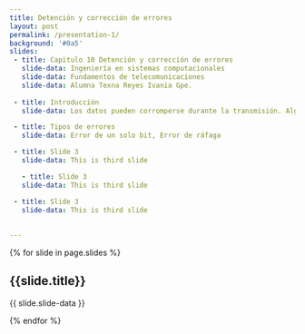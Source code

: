 ```yaml
---
title: Detención y corrección de errores
layout: post
permalink: /presentation-1/
background: '#0a5'
slides:
 - title: Capitulo 10 Detención y corrección de errores
   slide-data: Ingeniería en sistemas computacionales
   slide-data: Fundamentos de telecomunicaciones
   slide-data: Alumna Texna Reyes Ivania Gpe.
     
 - title: Introducción
   slide-data: Los datos pueden corromperse durante la transmisión. Algunas aplicaciones requieren que se detecten y corrijan los errores.

 - title: Tipos de errores
   slide-data: Error de un solo bit, Error de ráfaga

 - title: Slide 3
   slide-data: This is third slide

   - title: Slide 3
   slide-data: This is third slide

 - title: Slide 3
   slide-data: This is third slide
  
  
---
```


{% for slide in page.slides %}
                    
<section data-background="{% if slide.background %}{{slide.background}}{% else %}{{page.background}}{% endif %}"><h1>{{slide.title}}</h1>{{ slide.slide-data }}</section>
                    
{% endfor %}
    
